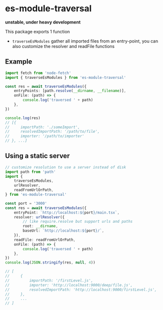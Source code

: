 # es-module-traversal

**unstable, under heavy development**

This package exports 1 function

-   `traverseEsModules` gather all imported files from an entry-point, you can also customize the resolver and readFile functions

## Example

```ts
import fetch from 'node-fetch'
import { traverseEsModules } from 'es-module-traversal'

const res = await traverseEsModules({
    entryPoints: [path.resolve(__dirname, __filename)],
    onFile: (path) => {
        console.log('traversed ' + path)
    },
})

console.log(res)
// [{
//     importPath: './someImport',
//     resolvedImportPath: '/path/to/file',
//     importer: '/path/to/importer'
// }, ...]
```

## Using a static server

```ts
// customize resolution to use a server instead of disk
import path from 'path'
import {
    traverseEsModules,
    urlResolver,
    readFromUrlOrPath,
} from 'es-module-traversal'

const port = '3000'
const res = await traverseEsModules({
    entryPoint: `http://localhost:${port}/main.tsx`,
    resolver: urlResolver({
        // like require.resolve but support urls and paths
        root: __dirname,
        baseUrl: `http://localhost:${port}/`,
    }),
    readFile: readFromUrlOrPath,
    onFile: (path) => {
        console.log('traversed ' + path)
    },
})
console.log(JSON.stringify(res, null, 4))

// [
//     {
//         importPath: '/firstLevel.js',
//         importer: 'http://localhost:9000/deep/file.js',
//         resolvedImportPath: 'http://localhost:9000/firstLevel.js',
//     },
//     ...
// ]
```
